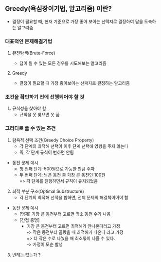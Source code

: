 ## Greedy(욕심장이기법, 알고리즘) 이란?
- 결정이 필요할 때, 현재 기준으로 가장 좋아 보이는 선택지로 결정하여 답을 도축하는 알고리즘

### 대표적인 문제해결기법
1. 완전탐색(Brute-Force)
    - 답이 될 수 있는 모든 경우를 시도해보는 알고리즘

2. Greedy
    - 결정이 필요할 때 가장 좋아보이는 선택지로 결정하는 알고리즘

### 조건을 확인하기 전에 선행되어야 할 것
1. 규칙성을 찾아야 함
    - 규칙을 못 찾으면 못 품
    
### 그리디로 풀 수 있는 조건
1. 탐욕적 선택 조건(Greedy Choice Property)
    - 각 단계의 최적해 선택이 이후 단계 선택에 영향을 주지 않는다
    - 즉, 각 단계 규칙이 변하면 안됨   
    

- 동전 문제 예시
    - 첫 번째 단계: 500원으로 가능한 만큼 주자
    - 두 번째 단계: 남은 동전 중 가장 큰 동전인 100원<br>
      => 각 단계를 진행하면서 규칙이 유지되었음

2. 최적 부분 구조(Optimal Substructure)
    - 각 단계의 최적해 선택을 합하면, 전체 문제의 해결책이어야 함
        
    
- 동전 문제 예시
    - [명제] 가장 큰 동전부터 고르면 최소 동전 수가 나옴
    - [간접 증명]
        - 가장 큰 동전부터 고르면 최적해가 안나온다라고 가정<br>
        -> 작은 동전부터 골랐을 때 최적해가 나온다 라고 가정<br>
        => 더 작은 수로 나눴을 때 최소몫이 나올 수 있다.<br>
          -> 가정이 모순 발생
    
3. 반례는 없는가 ?
